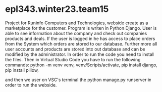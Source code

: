 # epl343.winter23.team15
Project for Runinfo Computers and Technologies, webside create as a marketplace for the customer.
Program is writen in Python Django.
User is able to see information about the company and check out companies products and deals.
If the user is logged in he has access to place orders from the System which orders are stored to our database.
Further more all user accounts and products are stored into out database and can be modified by the administrator.
In order to run the code you need to install the files.
Then in Virtual Studio Code you have to run the following commands:
python -m venv venv,
venv/Scripts/activate,
pip install django,
pip install pillow,

and then we user on VSC's terminal the python manage.py runserver in order to run the webside.
